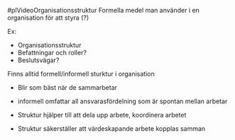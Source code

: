 #plVideoOrganisationsstruktur 
Formella medel man använder i en organisation för att styra (?)

Ex:
- Organisationsstruktur
- Befattningar och roller?
- Beslutsvägar?

Finns alltid formell/informell sturktur i organisation
- Blir som bäst när de sammarbetar
- informell omfattar all ansvarasfördelning som är spontan mellan arbetar

- Struktur hjälper till att dela upp arbete, koordinera arbetet    
- Struktur säkerställer att värdeskapande arbete kopplas samman

